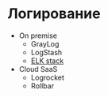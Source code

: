 # Логирование

- On premise
	- GrayLog
	- LogStash 
	- [ELK stack](monitoring/elk.md)
- Cloud SaaS
	- Logrocket
	- Rollbar

